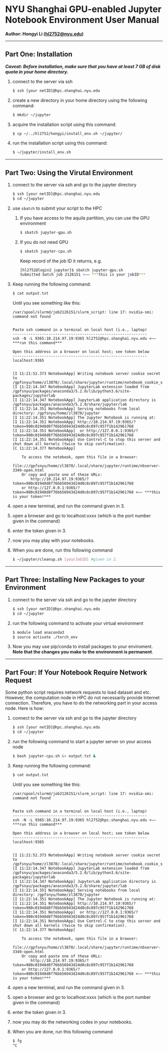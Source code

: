 # NYU Shanghai GPU-enabled Jupyter Notebook Environment User Manual

**Author: Hongyi Li (hl2752@nyu.edu)**


---
## Part One: Installation

***Caveat: Before installation, make sure that you have at least 7 GB of disk quota in your home directory.***

1. connect to the server via ssh

    ```bash
    $ ssh [your netID]@hpc.shanghai.nyu.edu
    ```

2. create a new directory in your home directory using the following command:

    ```bash
    $ mkdir ~/jupyter
    ```

3. acquire the installation script using this command:

    ```bash
    $ cp ~/../hl2752/hongyi/install_env.sh ~/jupyter/
    ```

4. run the installation script using this command:

    ```bash
    $ ~/jupyter/install_env.sh
    ```

---
## Part Two: Using the Virutal Environment

1. connect to the server via ssh and go to the jupyter directory

    ```bash
    $ ssh [your netID]@hpc.shanghai.nyu.edu
    $ cd ~/jupyter
    ```

2. use `sbatch` to submit your script to the HPC
	
	1. If you have access to the aquila partition, you can use the GPU environment

        ```bash
        $ sbatch jupyter-gpu.sh
        ```

    2. If you do not need GPU

        ```bash
        $ sbatch jupyter-cpu.sh
        ```

        Keep record of the job ID it returns, e.g.

        ```bash
        [hl2752@login2 jupyter]$ sbatch jupyter-gpu.sh 
        Submitted batch job 2126151 <—— ***this is your jobID***
        ```

3. Keep running the following command:
   
    ```bash
    $ cat output.txt
    ```

    Until you see something like this:

    ```
    /var/spool/slurmd/job2126151/slurm_script: line 17: nvidia-smi: command not found


    Paste ssh command in a terminal on local host (i.e., laptop)
    ------------------------------------------------------------
    ssh -N -L 9365:10.214.97.19:9365 hl2752@hpc.shanghai.nyu.edu <—— ***run this command***

    Open this address in a browser on local host; see token below
    ------------------------------------------------------------
    localhost:9365                                      


    [I 11:21:52.373 NotebookApp] Writing notebook server cookie secret to /gpfsnyu/home/zl3870/.local/share/jupyter/runtime/notebook_cookie_secret
    [I 11:22:14.347 NotebookApp] JupyterLab extension loaded from /gpfsnyu/packages/anaconda3/5.2.0/lib/python3.6/site-packages/jupyterlab
    [I 11:22:14.347 NotebookApp] JupyterLab application directory is /gpfsnyu/packages/anaconda3/5.2.0/share/jupyter/lab
    [I 11:22:14.351 NotebookApp] Serving notebooks from local directory: /gpfsnyu/home/zl3870/jupyter
    [I 11:22:14.351 NotebookApp] The Jupyter Notebook is running at:
    [I 11:22:14.351 NotebookApp] http://10.214.97.19:9365/?token=980c01948d8f76bb56943d24d0c8c897c957f1b142961768
    [I 11:22:14.351 NotebookApp]  or http://127.0.0.1:9365/?token=980c01948d8f76bb56943d24d0c8c897c957f1b142961768
    [I 11:22:14.351 NotebookApp] Use Control-C to stop this server and shut down all kernels (twice to skip confirmation).
    [C 11:22:14.377 NotebookApp] 
        
        To access the notebook, open this file in a browser:
            file:///gpfsnyu/home/zl3870/.local/share/jupyter/runtime/nbserver-3349-open.html
        Or copy and paste one of these URLs:
            http://10.214.97.19:9365/?token=980c01948d8f76bb56943d24d0c8c897c957f1b142961768
        or http://127.0.0.1:9365/?token=980c01948d8f76bb56943d24d0c8c897c957f1b142961768 <—— ***this is your token!***
    ```

4. open a new terminal, and run the command given in 3.

5. open a browser and go to localhost:xxxx (which is the port number given in the command)

6. enter the token given in 3.

7. now you may play with your notebooks.

8. When you are done, run this following command

    ```bash
    $ ~/jupyter/cleanup.sh [yourJobID] #given in 2.
    ```

---
## Part Three: Installing New Packages to your Environment

1. connect to the server via ssh and go to the jupyter directory
   
    ```bash
    $ ssh [your netID]@hpc.shanghai.nyu.edu
    $ cd ~/jupyter
    ```
2. run the following command to activate your virtual environment
   
    ```bash
    $ module load anaconda3
    $ source activate ./torch_env
    ```

3. Now you may use pip/conda to install packages to your enviroment. **Note that the changes you make to the environment is permanent**.

---
## Part Four: If Your Notebook Require Network Request

Some python script requires network requests to load dataset and etc. However, the computation node in HPC do not necessarily provide Internet connection. Therefore, you have to do the networking part in your access node. Here is how:

1. connect to the server via ssh and go to the jupyter directory
   
    ```bash
    $ ssh [your netID]@hpc.shanghai.nyu.edu
    $ cd ~/jupyter
    ```

2. run the following command to start a jupyter server on your access node

    ```bash
    $ bash jupyter-cpu.sh &> output.txt &
    ```

3. Keep running the following command:

    ```bash
    $ cat output.txt
    ```

    Until you see something like this:

    ```
    /var/spool/slurmd/job2126151/slurm_script: line 17: nvidia-smi: command not found


    Paste ssh command in a terminal on local host (i.e., laptop)
    ------------------------------------------------------------
    ssh -N -L 9365:10.214.97.19:9365 hl2752@hpc.shanghai.nyu.edu <—— ***run this command***

    Open this address in a browser on local host; see token below
    ------------------------------------------------------------
    localhost:9365                                      


    [I 11:21:52.373 NotebookApp] Writing notebook server cookie secret to /gpfsnyu/home/zl3870/.local/share/jupyter/runtime/notebook_cookie_secret
    [I 11:22:14.347 NotebookApp] JupyterLab extension loaded from /gpfsnyu/packages/anaconda3/5.2.0/lib/python3.6/site-packages/jupyterlab
    [I 11:22:14.347 NotebookApp] JupyterLab application directory is /gpfsnyu/packages/anaconda3/5.2.0/share/jupyter/lab
    [I 11:22:14.351 NotebookApp] Serving notebooks from local directory: /gpfsnyu/home/zl3870/jupyter
    [I 11:22:14.351 NotebookApp] The Jupyter Notebook is running at:
    [I 11:22:14.351 NotebookApp] http://10.214.97.19:9365/?token=980c01948d8f76bb56943d24d0c8c897c957f1b142961768
    [I 11:22:14.351 NotebookApp]  or http://127.0.0.1:9365/?token=980c01948d8f76bb56943d24d0c8c897c957f1b142961768
    [I 11:22:14.351 NotebookApp] Use Control-C to stop this server and shut down all kernels (twice to skip confirmation).
    [C 11:22:14.377 NotebookApp] 
        
        To access the notebook, open this file in a browser:
            file:///gpfsnyu/home/zl3870/.local/share/jupyter/runtime/nbserver-3349-open.html
        Or copy and paste one of these URLs:
            http://10.214.97.19:9365/?token=980c01948d8f76bb56943d24d0c8c897c957f1b142961768
        or http://127.0.0.1:9365/?token=980c01948d8f76bb56943d24d0c8c897c957f1b142961768 <—— ***this is your token!***
    ```


4. open a new terminal, and run the command given in 3.

5. open a browser and go to localhost:xxxx (which is the port number given in the command)

6. enter the token given in 3.

7. now you may do the networking codes in your notebooks.

8. When you are done, run this following command

    ```bash
    $ fg
    ^C
    ```
